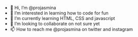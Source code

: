 - 👋 Hi, I’m @projasmina
- 👀 I’m interested in learning how to code for fun
- 🌱 I’m currently learning HTML, CSS and javascript
- 💞️ I’m looking to collaborate on not sure yet
- 📫 How to reach me @projasmina on twitter and instagram

